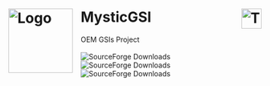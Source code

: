 <h1> 
  <div>
    <a href="https://github.com/MysticGSI">
      <img src="https://avatars.githubusercontent.com/u/201296143?s=200&v=4" alt="Logo" width="128" align="left" style="margin-right: 16px;">
    </a>
    <div>
      MysticGSI
      <a href="https://t.me/mysticgsi">
        <img src="https://upload.wikimedia.org/wikipedia/commons/8/82/Telegram_logo.svg" alt="Telegram" align="right" width="40">
      </a>
    </div>
  </div>
</h1>
<p>
  OEM GSIs Project
  <br> <br>
  <img alt="SourceForge Downloads" src="https://img.shields.io/sourceforge/dd/mystic-gsi-updates?style=flat">
  <img alt="SourceForge Downloads" src="https://img.shields.io/sourceforge/dw/mystic-gsi-updates?style=flat">
  <img alt="SourceForge Downloads" src="https://img.shields.io/sourceforge/dm/mystic-gsi-updates?style=flat">
</p>
